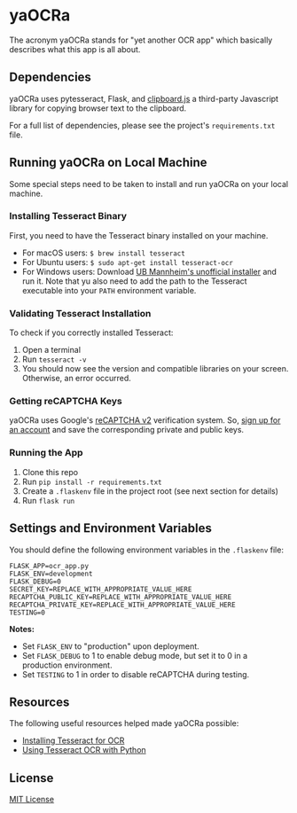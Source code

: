 # yaOCRa
The acronym yaOCRa stands for "yet another OCR app" which basically describes what this app is all about.


## Dependencies
yaOCRa uses pytesseract, Flask, and [clipboard.js](https://github.com/zenorocha/clipboard.js) a third-party Javascript library for copying browser text to the clipboard.

For a full list of dependencies, please see the project's `requirements.txt` file.


## Running yaOCRa on Local Machine
Some special steps need to be taken to install and run yaOCRa on your local machine.

### Installing Tesseract Binary
First, you need to have the Tesseract binary installed on your machine.

* For macOS users: `$ brew install tesseract`
* For Ubuntu users: `$ sudo apt-get install tesseract-ocr`
* For Windows users: Download [UB Mannheim's unofficial installer](https://github.com/UB-Mannheim/tesseract/wiki) and run it. Note that yu also need to add the path to the Tesseract executable into your `PATH` environment variable.


### Validating Tesseract Installation
To check if you correctly installed Tesseract:

1. Open a terminal
2. Run `tesseract -v`
3. You should now see the version and compatible libraries on your screen. Otherwise, an error occurred.


### Getting reCAPTCHA Keys
yaOCRa uses Google's [reCAPTCHA v2](https://developers.google.com/recaptcha/docs/display) verification system. So, [sign up for an account](https://accounts.google.com/signin/v2/identifier?passive=1209600&continue=https%3A%2F%2Fwww.google.com%2Frecaptcha%2Fadmin&followup=https%3A%2F%2Fwww.google.com%2Frecaptcha%2Fadmin&flowName=GlifWebSignIn&flowEntry=ServiceLogin) and save the corresponding private and public keys.


### Running the App

1. Clone this repo
2. Run `pip install -r requirements.txt`
3. Create a `.flaskenv` file in the project root (see next section for details)
4. Run `flask run`


## Settings and Environment Variables
You should define the following environment variables in the `.flaskenv` file:

```
FLASK_APP=ocr_app.py
FLASK_ENV=development
FLASK_DEBUG=0
SECRET_KEY=REPLACE_WITH_APPROPRIATE_VALUE_HERE
RECAPTCHA_PUBLIC_KEY=REPLACE_WITH_APPROPRIATE_VALUE_HERE
RECAPTCHA_PRIVATE_KEY=REPLACE_WITH_APPROPRIATE_VALUE_HERE
TESTING=0
```

**Notes:**

* Set `FLASK_ENV` to "production" upon deployment.
* Set `FLASK_DEBUG` to 1 to enable debug mode, but set it to 0 in a production environment.
* Set `TESTING` to 1 in order to disable reCAPTCHA during testing.

## Resources
The following useful resources helped made yaOCRa possible:

* [Installing Tesseract for OCR](https://www.pyimagesearch.com/2017/07/03/installing-tesseract-for-ocr/)
* [Using Tesseract OCR with Python](https://www.pyimagesearch.com/2017/07/10/using-tesseract-ocr-python/)

## License
[MIT License](https://opensource.org/licenses/MIT)